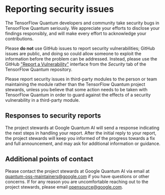 # Reporting security issues

The TensorFlow Quantum developers and community take security bugs in TensorFlow
Quantum seriously. We appreciate your efforts to disclose your findings
responsibly, and will make every effort to acknowledge your contributions.

Please **do not** use GitHub issues to report security vulnerabilities; GitHub
issues are public, and doing so could allow someone to exploit the information
before the problem can be addressed. Instead, please use the GitHub ["Report a
Vulnerability"](https://github.com/tensorflow/quantum/security/advisories/new)
interface from the _Security_ tab of the TensorFlow Quantum repository.

Please report security issues in third-party modules to the person or team
maintaining the module rather than the TensorFlow Quantum project stewards,
unless you believe that some action needs to be taken with TensorFlow Quantum in
order to guard against the effects of a security vulnerability in a third-party
module.

## Responses to security reports

The project stewards at Google Quantum AI will send a response indicating the
next steps in handling your report. After the initial reply to your report, the
project stewards will keep you informed of the progress towards a fix and full
announcement, and may ask for additional information or guidance.

## Additional points of contact

Please contact the project stewards at Google Quantum AI via email at
quantum-oss-maintainers@google.com if you have questions or other concerns. If
for any reason you are uncomfortable reaching out to the project stewards,
please email opensource@google.com.
